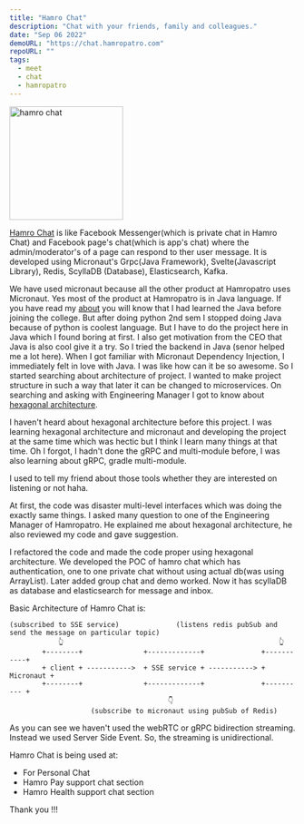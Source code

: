 ```yaml
---
title: "Hamro Chat"
description: "Chat with your friends, family and colleagues."
date: "Sep 06 2022"
demoURL: "https://chat.hamropatro.com"
repoURL: ""
tags:
  - meet
  - chat
  - hamropatro
---
```


<img src="/assets/hamropatro/hamropatro.svg" alt="hamro chat" width="200" height="200">

[Hamro Chat](https://chat.hamropatro.com) is like Facebook Messenger(which is private chat in Hamro Chat) and Facebook page's chat(which is app's chat) where the admin/moderator's of a page can respond to ther user message.
It is developed using Micronaut's Grpc(Java Framework), Svelte(Javascript Library), Redis, ScyllaDB (Database), Elasticsearch, Kafka.

We have used micronaut because all the other product at Hamropatro uses Micronaut. Yes most of the product at Hamropatro is in Java language.
If you have read my [about](/about) you will know that I had learned the Java before joining the college. But after doing python 2nd sem I stopped doing Java because of python is coolest language. But I have to do the project here in Java which I found boring at first. I also get motivation from the CEO that Java is also cool give it a try. So I tried the backend in Java (senor helped me a lot here). When I got familiar with Micronaut Dependency Injection, I immediately felt in love with Java. I was like how can it be so awesome. So I started searching about architecture of project. I wanted to make project structure in such a way that later it can be changed to microservices. On searching and asking with Engineering Manager I got to know about [hexagonal architecture](/blog/hexagonal-architecture).

I haven't heard about hexagonal architecture before this project. I was learning hexagonal architecture and micronaut and developing the project at the same time which was hectic but I think I learn many things at that time.
Oh I forgot, I hadn't done the gRPC and multi-module before, I was also learning about gRPC, gradle multi-module.

I used to tell my friend about those tools whether they are interested on listening or not haha.

At first, the code was disaster multi-level interfaces which was doing the exactly same things. I asked many question to one of the Engineering Manager of Hamropatro. He explained me about hexagonal architecture, he also reviewed my code and gave suggestion.

I refactored the code and made the code proper using hexagonal architecture.
We developed the POC of hamro chat which has authentication, one to one private chat without using actual db(was using ArrayList). Later added group chat and demo worked.
Now it has scyllaDB as database and elasticsearch for message and inbox.

Basic Architecture of Hamro Chat is:

```
(subscribed to SSE service)              (listens redis pubSub and send the message on particular topic)
            👆                                                     👆
        +--------+               +-------------+              +-----------+
        + client + ----------->  + SSE service + -----------> + Micronaut +
        +--------+               +-------------+              +---------- +
                                       👇
                    (subscribe to micronaut using pubSub of Redis)
```

As you can see we haven't used the webRTC or gRPC bidirection streaming. Instead we used Server Side Event. So, the streaming is unidirectional.

Hamro Chat is being used at:

- For Personal Chat
- Hamro Pay support chat section
- Hamro Health support chat section

Thank you !!!